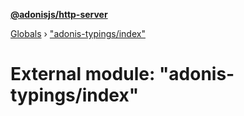 **[@adonisjs/http-server](../README.md)**

[Globals](../README.md) › [&quot;adonis-typings/index&quot;](_adonis_typings_index_.md)

# External module: "adonis-typings/index"


